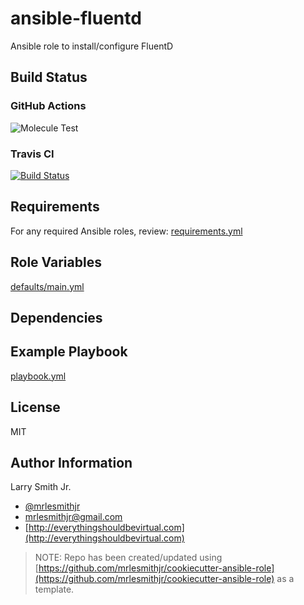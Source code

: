 # ansible-fluentd

Ansible role to install/configure FluentD

## Build Status

### GitHub Actions

![Molecule Test](https://github.com/mrlesmithjr/ansible-fluentd/workflows/Molecule%20Test/badge.svg)

### Travis CI

[![Build Status](https://travis-ci.org/mrlesmithjr/ansible-fluentd.svg?branch=master)](https://travis-ci.org/mrlesmithjr/ansible-fluentd)

## Requirements

For any required Ansible roles, review:
[requirements.yml](requirements.yml)

## Role Variables

[defaults/main.yml](defaults/main.yml)

## Dependencies

## Example Playbook

[playbook.yml](playbook.yml)

## License

MIT

## Author Information

Larry Smith Jr.

- [@mrlesmithjr](https://twitter.com/mrlesmithjr)
- [mrlesmithjr@gmail.com](mailto:mrlesmithjr@gmail.com)
- [http://everythingshouldbevirtual.com](http://everythingshouldbevirtual.com)

> NOTE: Repo has been created/updated using [https://github.com/mrlesmithjr/cookiecutter-ansible-role](https://github.com/mrlesmithjr/cookiecutter-ansible-role) as a template.
